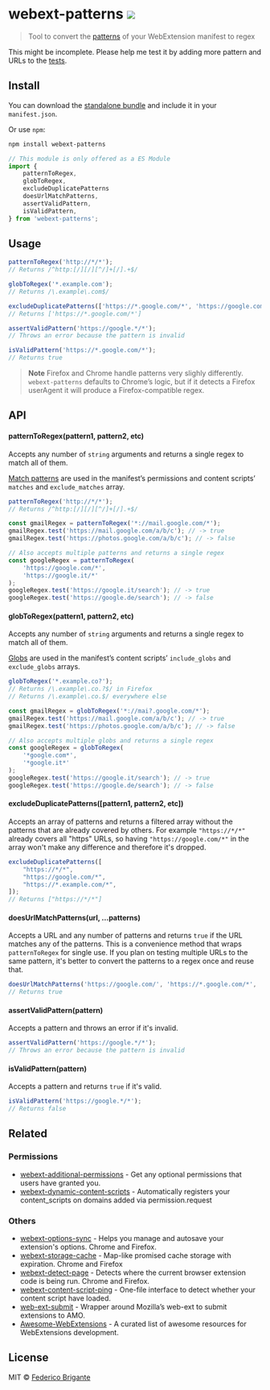 # webext-patterns [![][badge-gzip]][link-bundlephobia]

[badge-gzip]: https://img.shields.io/bundlephobia/minzip/webext-patterns.svg?label=gzipped
[link-bundlephobia]: https://bundlephobia.com/result?p=webext-patterns

> Tool to convert the [patterns](https://developer.mozilla.org/en-US/docs/Mozilla/Add-ons/WebExtensions/manifest.json/content_scripts#globs) of your WebExtension manifest to regex

This might be incomplete. Please help me test it by adding more pattern and URLs to the [tests](./test.js).

## Install

You can download the [standalone bundle](https://bundle.fregante.com/?pkg=webext-patterns) and include it in your `manifest.json`.

Or use `npm`:

```sh
npm install webext-patterns
```

```js
// This module is only offered as a ES Module
import {
	patternToRegex,
	globToRegex,
	excludeDuplicatePatterns
	doesUrlMatchPatterns,
	assertValidPattern,
	isValidPattern,
} from 'webext-patterns';
```

## Usage

```js
patternToRegex('http://*/*');
// Returns /^http:[/][/][^/]+[/].+$/

globToRegex('*.example.com');
// Returns /\.example\.com$/

excludeDuplicatePatterns(['https://*.google.com/*', 'https://google.com/*']);
// Returns ['https://*.google.com/*']

assertValidPattern('https://google.*/*');
// Throws an error because the pattern is invalid

isValidPattern('https://*.google.com/*');
// Returns true
```

> **Note**
> Firefox and Chrome handle patterns very slighly differently. `webext-patterns` defaults to Chrome’s logic, but if it detects a Firefox userAgent it will produce a Firefox-compatible regex.

## API

#### patternToRegex(pattern1, pattern2, etc)

Accepts any number of `string` arguments and returns a single regex to match all of them.

[Match patterns](https://developer.chrome.com/extensions/match_patterns) are used in the manifest’s permissions and content scripts’ `matches` and `exclude_matches` array.

```js
patternToRegex('http://*/*');
// Returns /^http:[/][/][^/]+[/].+$/

const gmailRegex = patternToRegex('*://mail.google.com/*');
gmailRegex.test('https://mail.google.com/a/b/c'); // -> true
gmailRegex.test('https://photos.google.com/a/b/c'); // -> false

// Also accepts multiple patterns and returns a single regex
const googleRegex = patternToRegex(
	'https://google.com/*',
	'https://google.it/*'
);
googleRegex.test('https://google.it/search'); // -> true
googleRegex.test('https://google.de/search'); // -> false
```

#### globToRegex(pattern1, pattern2, etc)

Accepts any number of `string` arguments and returns a single regex to match all of them.

[Globs](https://developer.mozilla.org/en-US/docs/Mozilla/Add-ons/WebExtensions/manifest.json/content_scripts#globs) are used in the manifest’s content scripts’ `include_globs` and `exclude_globs` arrays.

```js
globToRegex('*.example.co?');
// Returns /\.example\.co.?$/ in Firefox
// Returns /\.example\.co.$/ everywhere else

const gmailRegex = globToRegex('*://mai?.google.com/*');
gmailRegex.test('https://mail.google.com/a/b/c'); // -> true
gmailRegex.test('https://photos.google.com/a/b/c'); // -> false

// Also accepts multiple globs and returns a single regex
const googleRegex = globToRegex(
	'*google.com*',
	'*google.it*'
);
googleRegex.test('https://google.it/search'); // -> true
googleRegex.test('https://google.de/search'); // -> false
```

#### excludeDuplicatePatterns([pattern1, pattern2, etc])

Accepts an array of patterns and returns a filtered array without the patterns that are already covered by others. For example `"https://*/*"` already covers all "https" URLs, so having `"https://google.com/*"` in the array won't make any difference and therefore it's dropped.

```js
excludeDuplicatePatterns([
	"https://*/*",
	"https://google.com/*",
	"https://*.example.com/*",
]);
// Returns ["https://*/*"]
```

#### doesUrlMatchPatterns(url, ...patterns)

Accepts a URL and any number of patterns and returns `true` if the URL matches any of the patterns. This is a convenience method that wraps `patternToRegex` for single use. If you plan on testing multiple URLs to the same pattern, it's better to convert the patterns to a regex once and reuse that.

```js
doesUrlMatchPatterns('https://google.com/', 'https://*.google.com/*', '*://example.com/*');
// Returns true
```

#### assertValidPattern(pattern)

Accepts a pattern and throws an error if it's invalid.

```js
assertValidPattern('https://google.*/*');
// Throws an error because the pattern is invalid
```

#### isValidPattern(pattern)

Accepts a pattern and returns `true` if it's valid.

```js
isValidPattern('https://google.*/*');
// Returns false
```

## Related

### Permissions

- [webext-additional-permissions](https://github.com/fregante/webext-additional-permissions) - Get any optional permissions that users have granted you.
- [webext-dynamic-content-scripts](https://github.com/fregante/webext-dynamic-content-scripts) - Automatically registers your content_scripts on domains added via permission.request

### Others

- [webext-options-sync](https://github.com/fregante/webext-options-sync) - Helps you manage and autosave your extension's options. Chrome and Firefox.
- [webext-storage-cache](https://github.com/fregante/webext-storage-cache) - Map-like promised cache storage with expiration. Chrome and Firefox
- [webext-detect-page](https://github.com/fregante/webext-detect-page) - Detects where the current browser extension code is being run. Chrome and Firefox.
- [webext-content-script-ping](https://github.com/fregante/webext-content-script-ping) - One-file interface to detect whether your content script have loaded.
- [web-ext-submit](https://github.com/fregante/web-ext-submit) - Wrapper around Mozilla’s web-ext to submit extensions to AMO.
- [Awesome-WebExtensions](https://github.com/fregante/Awesome-WebExtensions) - A curated list of awesome resources for WebExtensions development.

## License

MIT © [Federico Brigante](https://fregante.com)
